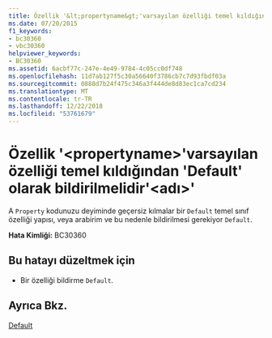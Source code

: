 ```yaml
---
title: Özellik '&lt;propertyname&gt;'varsayılan özelliği temel kıldığından 'Default' olarak bildirilmelidir'&lt;adı&gt;'
ms.date: 07/20/2015
f1_keywords:
- bc30360
- vbc30360
helpviewer_keywords:
- BC30360
ms.assetid: 6acbf77c-247e-4e49-9784-4c05cc0df748
ms.openlocfilehash: 11d7ab127f5c30a56640f3786cb7c7d93fbdf03a
ms.sourcegitcommit: 0888d7b24f475c346a3f444de8d83ec1ca7cd234
ms.translationtype: MT
ms.contentlocale: tr-TR
ms.lasthandoff: 12/22/2018
ms.locfileid: "53761679"
---
```

# <a name="property-ltpropertynamegt-must-be-declared-default-because-it-overrides-a-default-property-on-the-base-ltnamegt"></a>Özellik '&lt;propertyname&gt;'varsayılan özelliği temel kıldığından 'Default' olarak bildirilmelidir'&lt;adı&gt;'
A `Property` kodunuzu deyiminde geçersiz kılmalar bir `Default` temel sınıf özelliği yapısı, veya arabirim ve bu nedenle bildirilmesi gerekiyor `Default`.  
  
 **Hata Kimliği:** BC30360  
  
## <a name="to-correct-this-error"></a>Bu hatayı düzeltmek için  
  
-   Bir özelliği bildirme `Default`.  
  
## <a name="see-also"></a>Ayrıca Bkz.  
 [Default](../../visual-basic/language-reference/modifiers/default.md)
